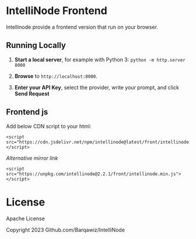 # IntelliNode Frontend

Intellinode provide a frontend version that run on your browser.


## Running Locally

1. **Start a local server**, for example with Python 3:
`python -m http.server 8000`

2. **Browse** to `http://localhost:8000`.

3. **Enter your API Key**, select the provider, write your prompt, and click **Send Request** 


## Frontend js
Add below CDN script to your html:
```
<script src="https://cdn.jsdelivr.net/npm/intellinode@latest/front/intellinode.min.js"></script>
```
*Alternative mirror link*
```
<script src="https://unpkg.com/intellinode@2.2.1/front/intellinode.min.js"></script>
```

# License
Apache License

Copyright 2023 Github.com/Barqawiz/IntelliNode
